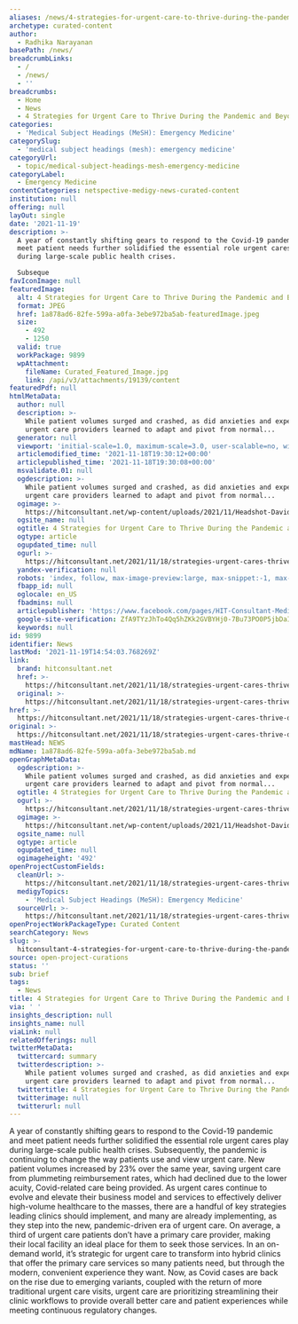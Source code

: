 ```yaml
---
aliases: /news/4-strategies-for-urgent-care-to-thrive-during-the-pandemic-and-beyond
archetype: curated-content
author:
  - Radhika Narayanan
basePath: /news/
breadcrumbLinks:
  - /
  - /news/
  - ''
breadcrumbs:
  - Home
  - News
  - 4 Strategies for Urgent Care to Thrive During the Pandemic and Beyond
categories:
  - 'Medical Subject Headings (MeSH): Emergency Medicine'
categorySlug:
  - 'medical subject headings (mesh): emergency medicine'
categoryUrl:
  - topic/medical-subject-headings-mesh-emergency-medicine
categoryLabel:
  - Emergency Medicine
contentCategories: netspective-medigy-news-curated-content
institution: null
offering: null
layOut: single
date: '2021-11-19'
description: >-
  A year of constantly shifting gears to respond to the Covid-19 pandemic and
  meet patient needs further solidified the essential role urgent cares play
  during large-scale public health crises.

  Subseque
favIconImage: null
featuredImage:
  alt: 4 Strategies for Urgent Care to Thrive During the Pandemic and Beyond
  format: JPEG
  href: 1a878ad6-82fe-599a-a0fa-3ebe972ba5ab-featuredImage.jpeg
  size:
    - 492
    - 1250
  valid: true
  workPackage: 9899
  wpAttachment:
    fileName: Curated_Featured_Image.jpg
    link: /api/v3/attachments/19139/content
featuredPdf: null
htmlMetaData:
  author: null
  description: >-
    While patient volumes surged and crashed, as did anxieties and expectations,
    urgent care providers learned to adapt and pivot from normal...
  generator: null
  viewport: 'initial-scale=1.0, maximum-scale=3.0, user-scalable=no, width=device-width'
  articlemodified_time: '2021-11-18T19:30:12+00:00'
  articlepublished_time: '2021-11-18T19:30:08+00:00'
  msvalidate.01: null
  ogdescription: >-
    While patient volumes surged and crashed, as did anxieties and expectations,
    urgent care providers learned to adapt and pivot from normal...
  ogimage: >-
    https://hitconsultant.net/wp-content/uploads/2021/11/Headshot-David-Stern.jpg
  ogsite_name: null
  ogtitle: 4 Strategies for Urgent Care to Thrive During the Pandemic and Beyond
  ogtype: article
  ogupdated_time: null
  ogurl: >-
    https://hitconsultant.net/2021/11/18/strategies-urgent-cares-thrive-during-the-pandemic/
  yandex-verification: null
  robots: 'index, follow, max-image-preview:large, max-snippet:-1, max-video-preview:-1'
  fbapp_id: null
  oglocale: en_US
  fbadmins: null
  articlepublisher: 'https://www.facebook.com/pages/HIT-Consultant-Media/302199219847409'
  google-site-verification: ZfA9TYzJhTo4Qq5hZKk2GVBYHj0-7Bu73PO0P5jbDaI
  keywords: null
id: 9899
identifier: News
lastMod: '2021-11-19T14:54:03.768269Z'
link:
  brand: hitconsultant.net
  href: >-
    https://hitconsultant.net/2021/11/18/strategies-urgent-cares-thrive-during-the-pandemic/#.YZe42tDP1PY
  original: >-
    https://hitconsultant.net/2021/11/18/strategies-urgent-cares-thrive-during-the-pandemic/#.YZe42tDP1PY
href: >-
  https://hitconsultant.net/2021/11/18/strategies-urgent-cares-thrive-during-the-pandemic/#.YZe42tDP1PY
original: >-
  https://hitconsultant.net/2021/11/18/strategies-urgent-cares-thrive-during-the-pandemic/#.YZe42tDP1PY
mastHead: NEWS
mdName: 1a878ad6-82fe-599a-a0fa-3ebe972ba5ab.md
openGraphMetaData:
  ogdescription: >-
    While patient volumes surged and crashed, as did anxieties and expectations,
    urgent care providers learned to adapt and pivot from normal...
  ogtitle: 4 Strategies for Urgent Care to Thrive During the Pandemic and Beyond
  ogurl: >-
    https://hitconsultant.net/2021/11/18/strategies-urgent-cares-thrive-during-the-pandemic/
  ogimage: >-
    https://hitconsultant.net/wp-content/uploads/2021/11/Headshot-David-Stern.jpg
  ogsite_name: null
  ogtype: article
  ogupdated_time: null
  ogimageheight: '492'
openProjectCustomFields:
  cleanUrl: >-
    https://hitconsultant.net/2021/11/18/strategies-urgent-cares-thrive-during-the-pandemic/#.YZe42tDP1PY
  medigyTopics:
    - 'Medical Subject Headings (MeSH): Emergency Medicine'
  sourceUrl: >-
    https://hitconsultant.net/2021/11/18/strategies-urgent-cares-thrive-during-the-pandemic/#.YZe42tDP1PY
openProjectWorkPackageType: Curated Content
searchCategory: News
slug: >-
  hitconsultant-4-strategies-for-urgent-care-to-thrive-during-the-pandemic-and-beyond
source: open-project-curations
status: ''
sub: brief
tags:
  - News
title: 4 Strategies for Urgent Care to Thrive During the Pandemic and Beyond
via: ' '
insights_description: null
insights_name: null
viaLink: null
relatedOfferings: null
twitterMetaData:
  twittercard: summary
  twitterdescription: >-
    While patient volumes surged and crashed, as did anxieties and expectations,
    urgent care providers learned to adapt and pivot from normal...
  twittertitle: 4 Strategies for Urgent Care to Thrive During the Pandemic and Beyond
  twitterimage: null
  twitterurl: null
---
```

<p>A year of constantly shifting gears to respond to the Covid-19 pandemic and meet patient needs further solidified the essential role urgent cares play during large-scale public health crises.
Subsequently, the pandemic is continuing to change the way patients use and view urgent care.
New patient volumes increased by 23% over the same year, saving urgent care from plummeting reimbursement rates, which had declined due to the lower acuity, Covid-related care being provided.
As urgent cares continue to evolve and elevate their business model and services to effectively deliver high-volume healthcare to the masses, there are a handful of key strategies leading clinics should implement, and many are already implementing, as they step into the new, pandemic-driven era of urgent care.
On average, a third of urgent care patients don’t have a primary care provider, making their local facility an ideal place for them to seek those services.
In an on-demand world, it’s strategic for urgent care to transform into hybrid clinics that offer the primary care services so many patients need, but through the modern, convenient experience they want.
Now, as Covid cases are back on the rise due to emerging variants, coupled with the return of more traditional urgent care visits, urgent care are prioritizing streamlining their clinic workflows to provide overall better care and patient experiences while meeting continuous regulatory changes.</p>